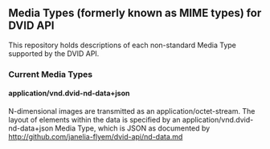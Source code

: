 ## Media Types (formerly known as MIME types) for DVID API

This repository holds descriptions of each non-standard Media Type supported by the DVID API.  


### Current Media Types

#### application/vnd.dvid-nd-data+json

N-dimensional images are transmitted as an application/octet-stream.  The layout of elements within the
data is specified by an application/vnd.dvid-nd-data+json Media Type, which is JSON as documented by 
http://github.com/janelia-flyem/dvid-api/nd-data.md

